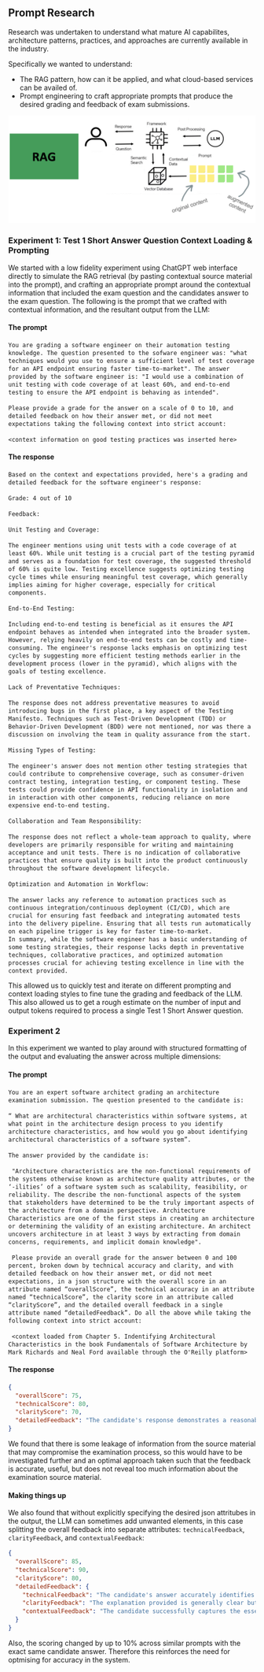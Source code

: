 ## Prompt Research

Research was undertaken to understand what mature AI capabilites, architecture patterns, practices, and approaches are currently available in the industry.

Specifically we wanted to understand:

- The RAG pattern, how can it be applied, and what cloud-based services can be availed of.
- Prompt engineering to craft appropriate prompts that produce the desired grading and feedback of exam submissions.

![RAG Pattern](./rag-pattern.png)

### Experiment 1: Test 1 Short Answer Question Context Loading & Prompting

We started with a low fidelity experiment using ChatGPT web interface directly to simulate the RAG retrieval (by pasting contextual source material into the prompt), and crafting an appropriate prompt around the contextual information that included the exam question and the candidates answer to the exam question. The following is the prompt that we crafted with contextual information, and the resultant output from the LLM:

#### The prompt

```
You are grading a software engineer on their automation testing knowledge. The question presented to the sofware engineer was: "what techniques would you use to ensure a sufficient level of test coverage for an API endpoint ensuring faster time-to-market". The answer provided by the software engineer is: "I would use a combination of unit testing with code coverage of at least 60%, and end-to-end testing to ensure the API endpoint is behaving as intended".

Please provide a grade for the answer on a scale of 0 to 10, and detailed feedback on how their answer met, or did not meet expectations taking the following context into strict account:

<context information on good testing practices was inserted here>
```

#### The response

```
Based on the context and expectations provided, here's a grading and detailed feedback for the software engineer's response:

Grade: 4 out of 10

Feedback:

Unit Testing and Coverage:

The engineer mentions using unit tests with a code coverage of at least 60%. While unit testing is a crucial part of the testing pyramid and serves as a foundation for test coverage, the suggested threshold of 60% is quite low. Testing excellence suggests optimizing testing cycle times while ensuring meaningful test coverage, which generally implies aiming for higher coverage, especially for critical components.

End-to-End Testing:

Including end-to-end testing is beneficial as it ensures the API endpoint behaves as intended when integrated into the broader system. However, relying heavily on end-to-end tests can be costly and time-consuming. The engineer's response lacks emphasis on optimizing test cycles by suggesting more efficient testing methods earlier in the development process (lower in the pyramid), which aligns with the goals of testing excellence.

Lack of Preventative Techniques:

The response does not address preventative measures to avoid introducing bugs in the first place, a key aspect of the Testing Manifesto. Techniques such as Test-Driven Development (TDD) or Behavior-Driven Development (BDD) were not mentioned, nor was there a discussion on involving the team in quality assurance from the start.

Missing Types of Testing:

The engineer's answer does not mention other testing strategies that could contribute to comprehensive coverage, such as consumer-driven contract testing, integration testing, or component testing. These tests could provide confidence in API functionality in isolation and in interaction with other components, reducing reliance on more expensive end-to-end testing.

Collaboration and Team Responsibility:

The response does not reflect a whole-team approach to quality, where developers are primarily responsible for writing and maintaining acceptance and unit tests. There is no indication of collaborative practices that ensure quality is built into the product continuously throughout the software development lifecycle.

Optimization and Automation in Workflow:

The answer lacks any reference to automation practices such as continuous integration/continuous deployment (CI/CD), which are crucial for ensuring fast feedback and integrating automated tests into the delivery pipeline. Ensuring that all tests run automatically on each pipeline trigger is key for faster time-to-market.
In summary, while the software engineer has a basic understanding of some testing strategies, their response lacks depth in preventative techniques, collaborative practices, and optimized automation processes crucial for achieving testing excellence in line with the context provided.
```

This allowed us to quickly test and iterate on different prompting and context loading styles to fine tune the grading and feedback of the LLM. This also allowed us to get a rough estimate on the number of input and output tokens required to process a single Test 1 Short Answer question.


### Experiment 2

In this experiment we wanted to play around with structured formatting of the output and evaluating the answer across multiple dimensions:

#### The prompt

```
You are an expert software architect grading an architecture examination submission. The question presented to the candidate is: 

“ What are architectural characteristics within software systems, at what point in the architecture design process to you identify architecture characteristics, and how would you go about identifying architectural characteristics of a software system”. 

The answer provided by the candidate is:

 "Architecture characteristics are the non-functional requirements of the systems otherwise known as architecture quality attributes, or the ‘-ilities’ of a software system such as scalability, feasibility, or reliability. The describe the non-functional aspects of the system that stakeholders have determined to be the truly important aspects of the architecture from a domain perspective. Architecture Characteristics are one of the first steps in creating an architecture or determining the validity of an existing architecture. An architect uncovers architecture in at least 3 ways by extracting from domain concerns, requirements, and implicit domain knowledge".

 Please provide an overall grade for the answer between 0 and 100 percent, broken down by technical accuracy and clarity, and with detailed feedback on how their answer met, or did not meet expectations, in a json structure with the overall score in an attribute named “overallScore”, the technical accuracy in an attribute named “technicalScore”, the clarity score in an attribute called “clarityScore”, and the detailed overall feedback in a single attribute named “detailedFeedback”. Do all the above while taking the following context into strict account:

 <context loaded from Chapter 5. Indentifying Architectural Characteristics in the book Fundamentals of Software Architecture by Mark Richards and Neal Ford available through the O'Reilly platform>
 ```

#### The response

```json
{
  "overallScore": 75,
  "technicalScore": 80,
  "clarityScore": 70,
  "detailedFeedback": "The candidate's response demonstrates a reasonable understanding of architectural characteristics, correctly identifying them as non-functional requirements or 'quality attributes' of a software system, including their common reference as the '-ilities' (e.g., scalability, reliability). They also correctly state that these characteristics should be identified early in the architecture design process to create or validate an architecture. This aligns with the provided context, where identifying driving architectural characteristics is described as one of the first steps in the architecture process. The candidate mentions that architectural characteristics are uncovered from domain concerns, requirements, and implicit domain knowledge, which is consistent with the provided context. However, the candidate's explanation lacks depth and clarity in describing how to effectively identify these characteristics, missing the nuances around translating domain concerns into architectural characteristics and the importance of stakeholder collaboration. The answer could be improved by emphasizing the importance of understanding domain goals and prioritizing characteristics, as well as the potential complexities and trade-offs in supporting multiple characteristics. The response could also benefit from greater detail on how architects translate domain-specific language into architectural characteristics and examples to illustrate these processes. Overall, the candidate demonstrates a basic understanding but could improve the explanation with more specifics and clearer articulation."
}
```

We found that there is some leakage of information from the source material that may compromise the examination process, so this would have to be investigated further and an optimal approach taken such that the feedback is accurate, useful, but does not reveal too much information about the examination source material.

#### Making things up

We also found that without explicitly specifying the desired json attritubes in the output, the LLM can sometimes add unwanted elements, in this case splitting the overall feedback into separate attributes: `technicalFeedback`, `clarityFeedback`, and `contextualFeedback`:

```json
{
  "overallScore": 85,
  "technicalScore": 90,
  "clarityScore": 80,
  "detailedFeedback": {
    "technicalFeedback": "The candidate's answer accurately identifies architectural characteristics as non-functional requirements, also referred to as quality attributes or the '-ilities' of a system. This aligns well with the source material, which emphasizes the importance of scalability, reliability, and other similar attributes. The candidate correctly notes that identifying these characteristics is one of the first steps in the architecture design process. Additionally, the three methods of uncovering these characteristics—domain concerns, requirements, and implicit domain knowledge—are correctly mentioned. However, the candidate could have expanded on these points by providing more detailed examples or scenarios to better illustrate their understanding of how these methods translate to practical architectural decisions.",
    "clarityFeedback": "The explanation provided is generally clear but could be more concise and structured. The candidate could improve clarity by explicitly defining terms like 'domain concerns' and giving brief examples to illustrate each method of uncovering architecture characteristics. Additionally, some attributes such as 'feasibility' are mentioned in passing as '-ilities', which might cause confusion since it is not typically listed among the common architectural characteristics like scalability or reliability. Furthermore, the candidate could improve by elaborating on the interaction between architects and stakeholders, explaining potential challenges in aligning technical and domain perspectives, which was well covered in the provided context.",
    "contextualFeedback": "The candidate successfully captures the essence of identifying architectural characteristics early in the process, as discussed in the context. However, the candidate could better align their answer with the emphasis on translating domain concerns into architecture characteristics. The example of avoiding over-specifying characteristics (as in the Vasa story) could be further highlighted to demonstrate understanding of the trade-offs and prioritization challenges that architects face. Additionally, mentioning common pitfalls like 'lost in translation' between architects and stakeholders would have further demonstrated a deeper understanding of the material."
  }
}
```

Also, the scoring changed by up to 10% across similar prompts with the exact same candidate answer. Therefore this reinforces the need for optmising for accuracy in the system.